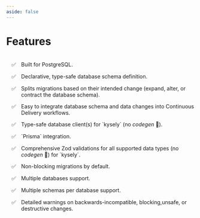 ```yaml
---
aside: false
---
```


# Features
<br>
<div style="display:flex;flex-direction: column; gap: 1em; margin-left: 1em;">
  <div style="display:flex; gap: 1em;">
    <div>✅</div>
    <div>Built for PostgreSQL.</div>
  </div>
  <div style="display:flex; gap: 1em;">
    <div>✅</div>
    <div>Declarative, type-safe database schema definition.</div>
  </div>
  <div style="display:flex; gap: 1em;">
    <div>✅</div>
    <div>Splits migrations based on their intended change (expand, alter, or contract the database schema).</div>
  </div>
  <div style="display:flex; gap: 1em;">
    <div>✅</div>
    <div>Easy to integrate database schema and data changes into Continuous Delivery workflows.</div>
  </div>
  <div style="display:flex; gap: 1em;">
    <div>✅</div>
    <div>Type-safe database client(s) for `kysely` (no <i>codegen</i> 🎉).</div>
  </div>
  <div style="display:flex; gap: 1em;">
    <div>✅</div>
    <div>`Prisma` integration.</div>
  </div>
  <div style="display:flex; gap: 1em;">
    <div>✅</div>
    <div>Comprehensive Zod validations for all supported data types (no <i>codegen</i> 🎉) for `kysely`.</div>
  </div>
  <div style="display:flex; gap: 1em;">
    <div>✅</div>
    <div>Non-blocking migrations by default.</div>
  </div>
  <div style="display:flex; gap: 1em;">
    <div>✅</div>
    <div>Multiple databases support.</div>
  </div>
  <div style="display:flex; gap: 1em;">
    <div>✅</div>
    <div>Multiple schemas per database support.</div>
  </div>
  <div style="display:flex; gap: 1em;">
    <div>✅</div>
    <div>Detailed warnings on backwards-incompatible, blocking,unsafe, or destructive changes.</div>
  </div>
</div>
